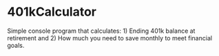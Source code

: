 # 401kCalculator
Simple console program that calculates: 1) Ending 401k balance at retirement and 2) How much you need to save monthly to meet financial goals.

